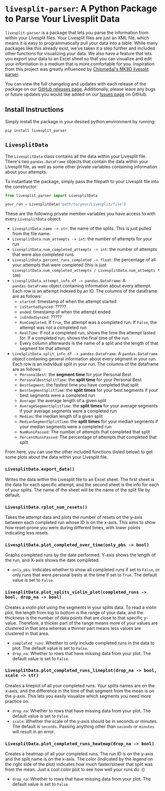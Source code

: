 # `livesplit-parser`: A Python Package to Parse Your Livesplit Data

`livesplit-parser` is a package that lets you parse the information from within your Livesplit files. Your Livesplit files are just an XML file, which means it is easy to programmatically pull your data into a table. While many packages like this already exist, we've taken it a step further and included other functions for visualizing your data. We also have a feature that lets you export your data to an Excel sheet so that you can visualize and edit your information in a medium that is more comfortable for you. Inspiration from this project was greatly influenced by [Chipmedal's MK8D livesplit parser](https://github.com/Chipdelmal/mk8dLivesplit).

You can view the full changelog and updates with each release of the package on our [GitHub releases page](https://github.com/TrevorBushnell/livesplit_parser/releases). Additionally, please leave any bugs or future updates you would like added on our [Issues page](https://github.com/TrevorBushnell/livesplit_parser/issues) on GitHub. 

## Install Instructions

Simply install the package in your desired python environment by running:

```
pip install livesplit_parser
```

## `LivesplitData`

The `LivesplitData` class contains all the data within your Livesplit file. There's two `pandas.DataFrame` objects that contain the data within your Livesplit file, as well as some other private variables containing information about your attempts. 

To instantiate the package, simply pass the filepath to your Livesplit file into the constructor:

```python
from livesplit_parser import LivesplitData

your_run = LivesplitData('path/to/your/Livesplit/file')
```

These are the following private member variables you have access to with every `LivesplitData` object:

* `LivesplitData.name -> str`: the name of the splits. This is just pulled from the file name.
* `LivesplitData.num_attempts -> int`: the number of attempts for your run
* `LivesplitData.num_completed_attempts -> int`: the number of attempts that were also completed runs
* `LivesplitData.percent_runs_completed -> float`: the percentage of all your attempts that were completed (this is just `LivesplitData.num_completed_attempts / LivesplitData.num_attempts * 100`)
* `LivesplitData.attempt_info_df -> pandas.DataFrame`: A `pandas.DataFrame` object containing information about every attempt. Each row is an attempt indexed by an ID. The columns of the dataframe are as follows:
  * `started`: timestamp of when the attempt started
  * `isStartedSynced`: ?????
  * `ended`: timestamp of when the attempt ended
  * `isEndedSynced`: ?????
  * `RunCompleted`: If `True`, the attempt was a completed run. If `False`, the attempt was not a completed run
  * `RealTime`: If not a completed run, shows the time the attempt lasted for. If a completed run, shows the final time of the run.
  * Every column afterwards is the name of a split and the length of that segment for that attempt
* `LiveSplitData.split_info_df -> pandas.DataFrame`: A `pandas.DataFrame` object containing general information about every segment in your run. Each row is an individual split in your run. The columns of the dataframe are as follows:
  * `PersonalBest`: the **segment time** for your Personal Best
  * `PersonalBestSplitTime`: the **split time** for your Personal Best
  * `BestSegment`: the fastest time you have completed that split
  * `BestSegmentSplitTime`: the **split times** for your best segments if your best segments were a completed run
  * `Average`: the average length of a given split
  * `AverageSegmentSplitTime`: the **split times** for your average segments if your average segments were a completed run
  * `Median`: the median length of a given split
  * `MedianSegmentSplitTime`: the **split times** for your median segments if your median segments were a completed run
  * `NumRunsPassed`: The number of attempts that completed that split
  * `PercentRunsPassed`: The percentage of attempts that completed that split

From here, you can use the other included functions (listed below) to get some plots about the data within your Livesplit file.

### `LivesplitData.export_data()`

Writes the data within the Livesplit file to an Excel sheet. The first sheet is the data for each specific attempt, and the second sheet is the info for each of your splits. The name of the sheet will be the name of the split file by default.

### `LivesplitData.rplot_num_resets()`

Takes the attempt data and plots the number of resets on the y-axis between each completed run whose ID is on the x-axis. This aims to show how reset-prone you were during different times, with lower points indicating less resets.

### `LivesplitData.plot_completed_over_time(only_pbs -> bool)`

Graphs completed runs by the date performed. Y-axis shows the length of the run, and X-axis shows the date completed. 

* `only_pbs`: Indicates whether to show all completed runs if set to `False`, or only runs that were personal bests at the time if set to `True`. The default value is set to `False`.

### `LivesplitData.plot_splits_violin_plot(completed_runs -> bool, drop_na -> bool)`

Creates a violin plot using the segments in your splits data. To read a violin plot, the length from top to bottom is the range of your data, and the thickness is the number of data points that are close to that specific y-value. Therefore, a thicker part of the range means more of your values are clustered in that area whereas a thinner part means less values are clustered in that area.

* `completed_runs`: Whether to only include completed runs in the data to plot. The default value is set to `False`.
* `drop_na`: Whether to rows that have missing data from your plot. The default value is set to `False`.


### `LivesplitData.plot_completed_runs_lineplot(drop_na -> bool, scale -> str)`

Creates a lineplot of all your completed runs. Your splits names are on the x-axis, and the difference in the time of that segment from the mean is on the y-axis. This lets you easily visualize which segments you need more practice on.

* `drop_na`: Whether to rows that have missing data from your plot. The default value is set to `False`.
* `scale`: Whether the scale of the y-axis should be in seconds or minutes. The default is `seconds`. Passing anything other than `seconds` or `minutes` will result in an error. 


### `LivesplitData.plot_completed_runs_heatmap(drop_na -> bool)`

Creates a heatmap of all your completed runs. The run ID is on the y-axis and the split name is on the x-axis. The color (indicated by the legend on the right side of the plot) indicates how much faster/slower that split was from the mean. Just a cool color plot to see how well your runs do :()

* `drop_na`: Whether to rows that have missing data from your plot. The default value is set to `False`.
